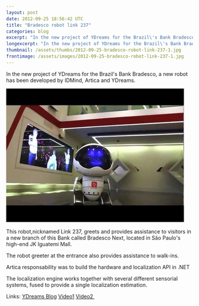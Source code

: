 ```yaml
---
layout: post
date: 2012-09-25 18:56:42 UTC
title: "Bradesco robot link 237"
categories: blog
excerpt: "In the new project of YDreams for the Brazil\'s Bank Bradesco, a new robot has been developed by IDMind, Artica and YDreams."
longexcerpt: "In the new project of YDreams for the Brazil\'s Bank Bradesco, a new robot has been developed by IDMind, Artica and YDreams. This robot,nicknamed Link 237, greets and provides assistance to visitors in a new branch of this Bank called Bradesco Next, located in São Paulo\'s high-end JK Iguatemi Mall."
thumbnail: /assets/thumbs/2012-09-25-bradesco-robot-link-237-1.jpg
frontimage: /assets/images/2012-09-25-bradesco-robot-link-237-1.jpg
---
```


In the new project of YDreams for the Brazil's Bank Bradesco, a new robot has been developed by IDMind, Artica and YDreams.

<a href="/assets/images/2012-09-25-bradesco-robot-link-237-1.jpg"><img class="postimage" src="/assets/images/2012-09-25-bradesco-robot-link-237-1.jpg"/></a>

This robot,nicknamed Link 237, greets and provides assistance to visitors in a new branch of this Bank called Bradesco Next, located in São Paulo's high-end JK Iguatemi Mall.

The robot greeter at the entrance also provides assistance to walk-ins.

Artica responsability was to build the hardware and localization API in .NET

The localization engine works together with several different sensorial systems, fused to provide a single localization estimation.

Links:
<a title="YDreams Blog" href="http://www.ydreams.com/blog/2012/08/30/bradesco-next-the-bank-of-the-future-by-ydreams/">YDreams Blog</a>
<a href="https://www.youtube.com/watch?v=9y1RlTyI0-Y&amp;feature=player_embedded#!">Video1</a>
<a href="https://www.youtube.com/watch?v=JssC6I3Tbzg&amp;feature=related">Video2 </a>